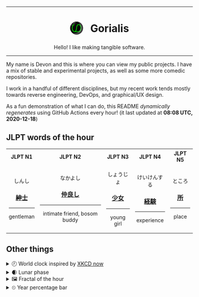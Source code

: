 ***

<h1 align="center">
<sub>
    <img src="readme/resources/avatar.png" height="36">
</sub>
&nbsp;
Gorialis
</h1>
<p align="center">
Hello! I like making tangible software.
</p>

***

My name is Devon and this is where you can view my public projects. I have a mix of stable and experimental projects, as well as some more comedic repositories.

I work in a handful of different disciplines, but my recent work tends mostly towards reverse engineering, DevOps, and graphical/UX design.

As a fun demonstration of what I can do, this README *dynamically regenerates* using GitHub Actions every hour! (it last updated at **08:08 UTC, 2020-12-18**)

<h2>JLPT words of the hour</h2>
<table>
    <tr>
        <th>JLPT N1</th>
        <th>JLPT N2</th>
        <th>JLPT N3</th>
        <th>JLPT N4</th>
        <th>JLPT N5</th>
    </tr>
    <tr>
        <td>
            <p align="center">しんし</p>
            <h3 align="center"><b><a href="https://jisho.org/search/%E7%B4%B3%E5%A3%AB">紳士</a></b></h3>
            <hr>
            <p align="center">gentleman</p>
        </td>
        <td>
            <p align="center">なかよし</p>
            <h3 align="center"><b><a href="https://jisho.org/search/%E4%BB%B2%E8%89%AF%E3%81%97">仲良し</a></b></h3>
            <hr>
            <p align="center">intimate friend,<wbr> bosom buddy</p>
        </td>
        <td>
            <p align="center">しょうじょ</p>
            <h3 align="center"><b><a href="https://jisho.org/search/%E5%B0%91%E5%A5%B3">少女</a></b></h3>
            <hr>
            <p align="center">young girl</p>
        </td>
        <td>
            <p align="center">けいけんする</p>
            <h3 align="center"><b><a href="https://jisho.org/search/%E7%B5%8C%E9%A8%93">経験</a></b></h3>
            <hr>
            <p align="center">experience</p>
        </td>
        <td>
            <p align="center">ところ</p>
            <h3 align="center"><b><a href="https://jisho.org/search/%E6%89%80">所</a></b></h3>
            <hr>
            <p align="center">place</p>
        </td>
    </tr>
</table>

<h2>Other things</h2>
<details>
<summary>🕗  World clock inspired by <a href="https://xkcd.com/now">XKCD now</a></summary>

> <img src="generated/now.png" width="512">

</details>
<details>
<summary>🌒 Lunar phase</summary>

The moon is approximately 14.44% through its phase (Waxing Crescent).

</details>
<details>
<summary>&#x1f5bc; Fractal of the hour</summary>

> <img src="generated/fractal.png" width="512">

</details>
<details>
<summary>&#x23f2; Year percentage bar</summary>
<pre><code>2020 [███████████████████▁] 96.27%</code></pre>
</details>
